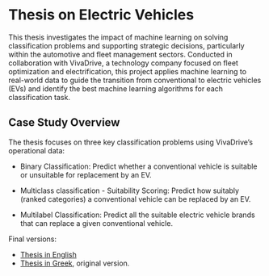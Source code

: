 # Thesis on Electric Vehicles

This thesis investigates the impact of machine learning on solving classification problems and supporting strategic decisions, particularly within the automotive and fleet management sectors. Conducted in collaboration with VivaDrive, a technology company focused on fleet optimization and electrification, this project applies machine learning to real-world data to guide the transition from conventional to electric vehicles (EVs) and identify the best machine learning algorithms for each classification task.

## Case Study Overview
The thesis focuses on three key classification problems using VivaDrive’s operational data:

- Binary Classification:
Predict whether a conventional vehicle is suitable or unsuitable for replacement by an EV.

- Multiclass classification - Suitability Scoring:
Predict how suitably (ranked categories) a conventional vehicle can be replaced by an EV.

- Multilabel Classification:
Predict all the suitable electric vehicle brands that can replace a given conventional vehicle.

Final versions:
- [Thesis in English](https://github.com/stef4k/bachelor-thesis-EV/blob/main/thesis_english.pdf)
- [Thesis in Greek](https://github.com/stef4k/bachelor-thesis-EV/blob/main/thesis_greek.pdf), original version.
